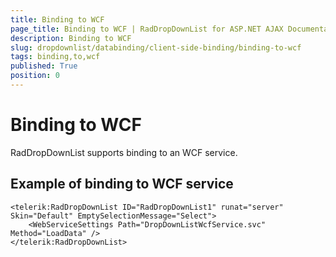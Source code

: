 ```yaml
---
title: Binding to WCF
page_title: Binding to WCF | RadDropDownList for ASP.NET AJAX Documentation
description: Binding to WCF
slug: dropdownlist/databinding/client-side-binding/binding-to-wcf
tags: binding,to,wcf
published: True
position: 0
---
```


# Binding to WCF



RadDropDownList supports binding to an WCF service.

## Example of binding to WCF service

````ASPNET
<telerik:RadDropDownList ID="RadDropDownList1" runat="server" Skin="Default" EmptySelectionMessage="Select">
	<WebServiceSettings Path="DropDownListWcfService.svc" Method="LoadData" />
</telerik:RadDropDownList>
````


